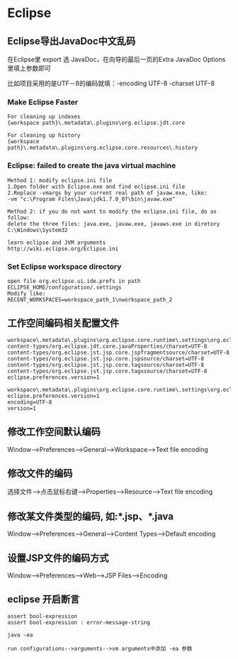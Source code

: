 # Eclipse

## Eclipse导出JavaDoc中文乱码

在Eclipse里 export 选 JavaDoc，在向导的最后一页的Extra JavaDoc Options 里填上参数即可

比如项目采用的是UTF－8的编码就填：-encoding UTF-8 -charset UTF-8


### Make Eclipse Faster
```
For cleaning up indexes
{workspace path}\.metadata\.plugins\org.eclipse.jdt.core

For cleaning up history
{workspace path}\.metadata\.plugins\org.eclipse.core.resources\.history
```

### Eclipse: failed to create the java virtual machine
```
Method 1: modify eclipse.ini file
1.Open folder with Eclipse.exe and find eclipse.ini file
2.Replace -vmargs by your current real path of javaw.exe, like:
-vm "c:\Program Files\Java\jdk1.7.0_07\bin\javaw.exe"

Method 2: if you do not want to modify the eclipse.ini file, do as follow:
delete the three files: java.exe, javaw.exe, javaws.exe in diretory C:\Windows\System32

learn eclipse and JVM arguments
http://wiki.eclipse.org/Eclipse.ini
```

### Set Eclipse workspace directory
```
open file org.eclipse.ui.ide.prefs in path ECLIPSE_HOME/configuration/.settings
Modify like:
RECENT_WORKSPACES=workspace_path_1\nworkspace_path_2
```

## 工作空间编码相关配置文件
```
workspace\.metadata\.plugins\org.eclipse.core.runtime\.settings\org.eclipse.core.runtime.prefs:
content-types/org.eclipse.jdt.core.javaProperties/charset=UTF-8
content-types/org.eclipse.jst.jsp.core.jspfragmentsource/charset=UTF-8
content-types/org.eclipse.jst.jsp.core.jspsource/charset=UTF-8
content-types/org.eclipse.jst.jsp.core.tagsource/charset=UTF-8
content-types/org.eclipse.jst.jsp.core.tagxsource/charset=UTF-8
eclipse.preferences.version=1

workspace\.metadata\.plugins\org.eclipse.core.runtime\.settings\org.eclipse.core.resources.prefs:
eclipse.preferences.version=1
encoding=UTF-8
version=1
```

## 修改工作空间默认编码
Window-->Preferences-->General-->Workspace-->Text file encoding

## 修改文件的编码
选择文件-->点击鼠标右键-->Properties-->Resource-->Text file encoding

## 修改某文件类型的编码, 如:\*.jsp、\*.java
Window-->Preferences-->General-->Content Types-->Default encoding

## 设置JSP文件的编码方式
Window-->Preferences-->Web-->JSP Files-->Encoding


## eclipse 开启断言
```
assert bool-expression
assert bool-expression : error-message-string

java -ea

run configurations-->arguments-->vm arguments中添加 -ea 参数
```